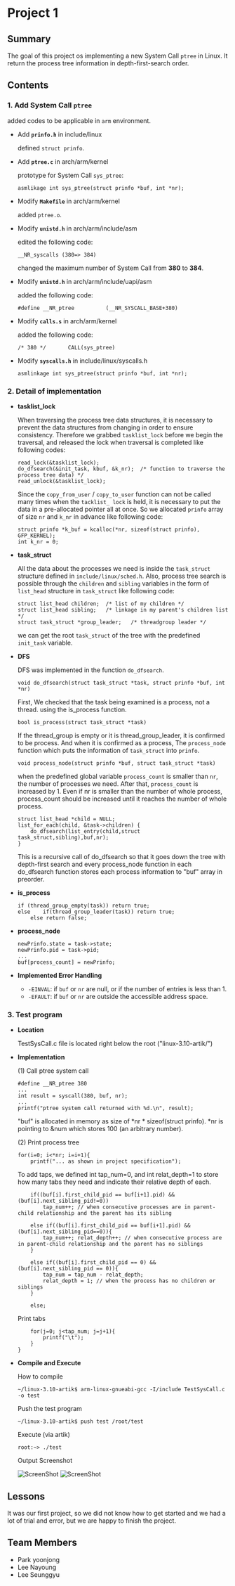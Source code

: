 
Project 1
===================
## Summary

The goal of this project os implementing a new System Call `ptree` in Linux. It return the process tree information in depth-first-search order.

## Contents

### 1. Add System Call **`ptree`**

added codes to be applicable in `arm` environment.

* Add **`prinfo.h`** in include/linux

	defined `struct prinfo`.

* Add **`ptree.c`** in arch/arm/kernel

	prototype for System Call `sys_ptree`:
	
	```
	asmlikage int sys_ptree(struct prinfo *buf, int *nr);
	```

* Modify **`Makefile`** in arch/arm/kernel

	added `ptree.o`.
	
* Modify **`unistd.h`** in arch/arm/include/asm

	edited the following code:
	
	```
	__NR_syscalls (380=> 384)
	```
	changed the maximum number of System Call from **380** to **384**.
	
* Modify **`unistd.h`** in arch/arm/include/uapi/asm

	added the following code:
	
	```
	#define __NR_ptree			(__NR_SYSCALL_BASE+380)
	```
	
* Modify **`calls.s`** in arch/arm/kernel

	added the following code:
	
	```
	/* 380 */ 		CALL(sys_ptree)
	```

* Modify **`syscalls.h`** in include/linux/syscalls.h

	```
	asmlinkage int sys_ptree(struct prinfo *buf, int *nr);
	```
	

### 2. Detail of implementation

*  **tasklist_lock**

	When traversing the process tree data structures, it is necessary to prevent the data structures from changing in order to ensure consistency. Therefore we grabbed `tasklist_lock` before we begin the traversal, and released the lock when traversal is completed like following codes:

	```
	read_lock(&tasklist_lock);
	do_dfsearch(&init_task, kbuf, &k_nr);  /* function to traverse the process tree data) */
	read_unlock(&tasklist_lock);
	```
	
	
	Since the `copy_from_user` / `copy_to_user` function can not be called many times when the `tacklist_ lock` is held, it is necessary to put the data in a pre-allocated pointer all at once. So we allocated `prinfo` array of size `nr` and `k_nr` in advance like following code:

	```
	struct prinfo *k_buf = kcalloc(*nr, sizeof(struct prinfo), GFP_KERNEL);
	int k_nr = 0;
	```
* **task_struct**

	All the data about the processes we need is inside the `task_struct` structure defined in `include/linux/sched.h`. Also, process tree search is possible through the `children` and `sibling` variables in the form of `list_head` structure in `task_struct` like following code:

	```
	struct list_head children;	/* list of my children */
	struct list_head sibling;	/* linkage in my parent's children list */
	struct task_struct *group_leader;	/* threadgroup leader */
	```
	
	 we can get the root `task_struct` of the tree with the predefined `init_task` variable. 
	
* **DFS**

	DFS was implemented in the function `do_dfsearch`.

	```
	void do_dfsearch(struct task_struct *task, struct prinfo *buf, int *nr)
	```
	
	First, We checked that the task being examined is a process, not a thread. using the is_process function.
	
	```
	bool is_process(struct task_struct *task)
	```

	 If the thread_group is empty or it is thread_group_leader, it is confirmed to be process. And when it is confirmed as a process, The `process_node` function which puts the information of `task_struct` into `prinfo`.

	```
	void process_node(struct prinfo *buf, struct task_struct *task)
	```
	
	when the predefined global variable `process_count` is smaller than `nr`, the number of processes we need. After that, `process_count` is increased by 1. Even if nr is smaller than the number of whole process, process_count should be increased until it reaches the number of whole process.

	
	```
	struct list_head *child = NULL;
	list_for_each(child, &task->children) {
		do_dfsearch(list_entry(child,struct task_struct,sibling),buf,nr);
	}
	```
	
	This is a recursive call of do_dfsearch so that it goes down the tree with depth-first search and every process_node function in each do_dfsearch function stores each process information to "buf" array in preorder.
	
* **is_process**
	```
	if (thread_group_empty(task)) return true;
	else	if(thread_group_leader(task)) return true;
		else return false;
	```

* **process_node**
	```
	newPrinfo.state = task->state;
	newPrinfo.pid = task->pid;
	...
	buf[process_count] = newPrinfo;
	```

* **Implemented Error Handling**

	* `-EINVAL`: if `buf` or `nr` are null, or if the number of entries is less than 1.
	* `-EFAULT`: if `buf` or `nr` are outside the accessible address space.

### 3. Test program

* **Location**
	
	TestSysCall.c file is located right below the root ("linux-3.10-artik/")

* **Implementation**

	(1) Call ptree system call

	```
	#define __NR_ptree 380
	...
	int result = syscall(380, buf, nr);
	...
	printf("ptree system call returned with %d.\n", result);
	```
	"buf" is allocated in memory as size of *nr * sizeof(struct prinfo). *nr is pointing to &num which stores 100 (an arbitrary number).

	(2) Print process tree

	```
	for(i=0; i<*nr; i=i+1){
		printf("... as shown in project specification");
	```
	To add taps, we defined int tap_num=0, and int relat_depth=1 to store how many tabs they need and indicate their relative depth of each.

	```
		if((buf[i].first_child_pid == buf[i+1].pid) && (buf[i].next_sibling_pid!=0))
			tap_num++; // when consecutive processes are in parent-child relationship and the parent has its sibling
	 	
		else if((buf[i].first_child_pid == buf[i+1].pid) && (buf[i].next_sibling_pid==0)){
		  	tap_num++; relat_depth++; // when consecutive process are in parent-child relationship and the parent has no siblings
		}
		
		else if((buf[i].first_child_pid == 0) && (buf[i].next_sibling_pid == 0)){
			tap_num = tap_num - relat_depth;
			relat_depth = 1; // when the process has no children or siblings
		}
		
		else;
	```
	Print tabs

	```
		for(j=0; j<tap_num; j=j+1){
			printf("\t");
		}
	}
	```
	


* **Compile and Execute**

	How to compile
	```
	~/linux-3.10-artik$ arm-linux-gnueabi-gcc -I/include TestSysCall.c -o test
	```
	Push the test program
	```
	~/linux-3.10-artik$ push test /root/test
	```
	Execute (via artik)
	```
	root:~> ./test
	```
	Output Screenshot
	
	![ScreenShot](screenshot1.png?raw=true "result1")
	![ScreenShot](screenshot2.png?raw=true "result2")

## Lessons

It was our first project, so we did not know how to get started and we had a lot of trial and error, but we are happy to finish the project.

## Team Members
* Park yoonjong
* Lee Nayoung
* Lee Seunggyu

